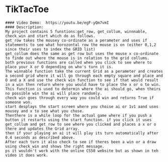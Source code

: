 # TikTacToe
    #### Video Demo:  https://youtu.be/egF-yQm7vmI
    #### Description:
    My project contains 5 funstions:get_row, get_collum, winnnable, check_win and start which do as follows.
    get_row takes the mousey co-ordinate as a perameter and uses if statements to see what horozontal row the mouse is on (either 0,1,2 since their uses to index the GRID list)
    get_collum does the same as get row but uses the mouse x co-ordinate to finde out where the mouse is in relation to the grid collums.
    both previous functions are called when you click to see where to place your X or O depending on who's turn it is.
    The winnable function take the current Grid as a perameter and creates a second grid where it will go through each empty square and place and O and a X and use the check win function to see if that would result in a win then return where you would have to place the x or o to win.
    This function is used to determin where the ai should go, when theirs no possible win the ai will place randomly.
    check win goes through every way you could win and returns True if someone won.
    start desplays the start screen where you choise ai or 1v1 aand uses mousey and x to see what you chose.
    Thenthere is a while loop for the actual game where if you push a button it restarts using the start function. if you click it uses get_collum and get_row to see where you clicked and places a x or o there and updates the Grid array.
    then if your playing an ai it will play its turn automatically after 0.4 seconds as described above.
    After each turn it also check to see if theres been a win or a draw using check_win and shows the right message.
    ps it wouldn't work with the online CS50 website but as shown in teh video it does work.